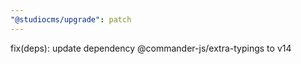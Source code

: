 ```yaml
---
"@studiocms/upgrade": patch
---
```


fix(deps): update dependency @commander-js/extra-typings to v14
